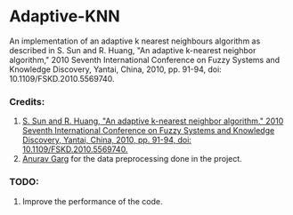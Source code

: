 # Adaptive-KNN
An implementation of an adaptive k nearest neighbours algorithm as described in S. Sun and R. Huang, "An adaptive k-nearest neighbor algorithm," 2010 Seventh International Conference on Fuzzy Systems and Knowledge Discovery, Yantai, China, 2010, pp. 91-94, doi: 10.1109/FSKD.2010.5569740.

### Credits:
1. [S. Sun and R. Huang, "An adaptive k-nearest neighbor algorithm," 2010 Seventh International Conference on Fuzzy Systems and Knowledge Discovery, Yantai, China, 2010, pp. 91-94, doi: 10.1109/FSKD.2010.5569740.
](https://ieeexplore.ieee.org/stamp/stamp.jsp?tp=&arnumber=5569740)
2. [Anurav Garg](https://github.com/Anurav-Garg) for the data preprocessing done in the project.

### TODO:
1. Improve the performance of the code.
